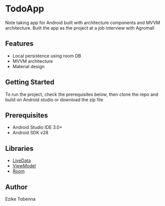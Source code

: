 # TodoApp
Note taking app for Android built with architecture components and MVVM architecture. Built the app as the project at a job interview with Agromall
## Features
* Local persistence using room DB
* MVVM architecture 
* Material design
## Getting Started
To run the project, check the prerequisites below, then clone the repo and build
 on Android studio or download the zip file
## Prerequisites
*   Android Studio IDE 3.0+
*   Android SDK v28
## Libraries
*   [LiveData](https://developer.android.com/topic/libraries/architecture/livedata)
*   [ViewModel](https://developer.android.com/topic/libraries/architecture/viewmodel)
*   [Room](https://developer.android.com/topic/libraries/architecture/room)
## Author
Ezike Tobenna
